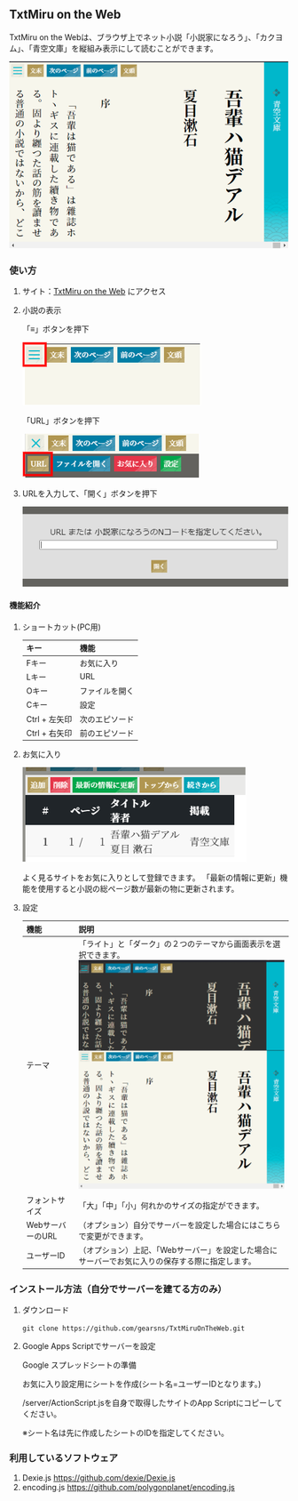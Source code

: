 ## TxtMiru on the Web

TxtMiru on the Webは、ブラウザ上でネット小説「小説家になろう」、「カクヨム」、「青空文庫」を縦組み表示にして読むことができます。

   ![](image/TxtMiru.png)


### 使い方

1. サイト：[TxtMiru on the Web](https://gearsns.github.io/TxtMiruOnTheWeb/index.html) にアクセス

2. 小説の表示

   「≡」ボタンを押下

   ![](image/TxtMiruMenu1.png)

   「URL」ボタンを押下

   ![](image/TxtMiruMenu2.png)

3. URLを入力して、「開く」ボタンを押下

   ![](image/TxtMiruUrl.png)

#### 機能紹介

1. ショートカット(PC用)

   |キー|機能|
   |--|--|
   |Fキー|お気に入り|
   |Lキー|URL|
   |Oキー|ファイルを開く|
   |Cキー|設定|
   |Ctrl + 左矢印|次のエピソード|
   |Ctrl + 右矢印|前のエピソード|

2. お気に入り

   ![](image/TxtMiruFavorite.png)

   よく見るサイトをお気に入りとして登録できます。
   「最新の情報に更新」機能を使用すると小説の総ページ数が最新の物に更新されます。

3. 設定

   | 機能 | 説明 |
   |--|--|
   |テーマ|「ライト」と「ダーク」の２つのテーマから画面表示を選択できます。<br>![](image/TxtMiruTheme.png)|
   |フォントサイズ|「大」「中」「小」何れかのサイズの指定ができます。|
   | WebサーバーのURL|（オプション）自分でサーバーを設定した場合にはこちらで変更ができます。|
   |ユーザーID|（オプション）上記、「Webサーバー」を設定した場合にサーバーでお気に入りの保存する際に指定します。|


### インストール方法（自分でサーバーを建てる方のみ）

1. ダウンロード

   `
git clone https://github.com/gearsns/TxtMiruOnTheWeb.git
`

2. Google Apps Scriptでサーバーを設定

   Google スプレッドシートの準備

   お気に入り設定用にシートを作成(シート名=ユーザーIDとなります。)

   /server/ActionScript.jsを自身で取得したサイトのApp Scriptにコピーしてください。

   ※シート名は先に作成したシートのIDを指定してください。

### 利用しているソフトウェア
1. Dexie.js https://github.com/dexie/Dexie.js
1. encoding.js https://github.com/polygonplanet/encoding.js


